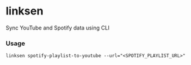 # linksen
Sync YouTube and Spotify data using CLI

### Usage
```
linksen spotify-playlist-to-youtube --url="<SPOTIFY_PLAYLIST_URL>"
